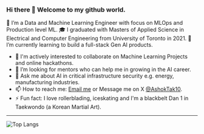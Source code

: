 ### Hi there 👋 Welcome to my github world.

<!--
**AshokTak/AshokTak** is a ✨ _special_ ✨ repository because its `README.md` (this file) appears on your GitHub profile.

Here are some ideas to get you started:
-->

 🔭 I’m a Data and Machine Learning Engineer with focus on MLOps and Production level ML. 
 🎓 I graduated with Masters of Applied Science in Electrical and Computer Engineering from University of Toronto in 2021. 
 🌱 I’m currently learning to build a full-stack Gen AI products.
 
- 👯 I'm actively interested to collaborate on Machine Learning Projects and online hackathons.
- 🤔 I’m looking for mentors who can help me in growing in the AI career.
- 💬 Ask me about AI in critical infrastructure security e.g. energy, manufacturing industries.
- 📫 How to reach me: [Email me](mailto:ashoktak95@gmail.com) or Message me on X [@AshokTak10](https://twitter.com/AshokTak10). 
- ⚡ Fun fact: I love rollerblading, iceskating and I'm a blackbelt Dan 1 in Taekwondo (a Korean Martial Art).

--------
![Top Langs](https://github-readme-stats.vercel.app/api/top-langs/?username=AshokTak&layout=compact)

<!--
![Ashok's github stats](https://github-readme-stats.vercel.app/api?username=AshokTak&show_icons=true&theme=light)
-->
